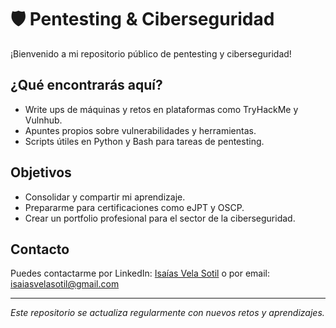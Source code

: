 # 🛡️ Pentesting & Ciberseguridad

¡Bienvenido a mi repositorio público de pentesting y ciberseguridad!

## ¿Qué encontrarás aquí?

- Write ups de máquinas y retos en plataformas como TryHackMe y Vulnhub.
- Apuntes propios sobre vulnerabilidades y herramientas.
- Scripts útiles en Python y Bash para tareas de pentesting.

## Objetivos

- Consolidar y compartir mi aprendizaje.
- Prepararme para certificaciones como eJPT y OSCP.
- Crear un portfolio profesional para el sector de la ciberseguridad.

## Contacto

Puedes contactarme por LinkedIn: [Isaías Vela Sotil](https://www.linkedin.com/in/isa%C3%ADas-vela-sotil-b436431a4/) o por email: isaiasvelasotil@gmail.com

---

*Este repositorio se actualiza regularmente con nuevos retos y aprendizajes.*
